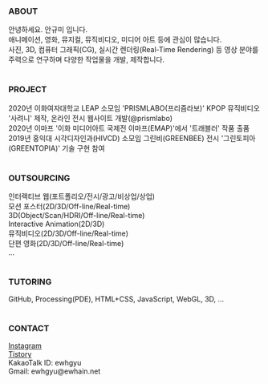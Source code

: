<h3>ABOUT</h3>
안녕하세요. 안규미 입니다. <br>
애니메이션, 영화, 뮤지컬, 뮤직비디오, 미디어 아트 등에 관심이 많습니다. <br>
사진, 3D, 컴퓨터 그래픽(CG), 실시간 렌더링(Real-Time Rendering) 등 영상 분야를 주력으로 연구하며 다양한 작업물을 개발, 제작합니다. <br>
<br>
<h3>PROJECT</h3>
2020년 이화여자대학교 LEAP 소모임 'PRISMLABO(프리즘라보)' KPOP 뮤직비디오 '사려니' 제작, 온라인 전시 웹사이트 개발(@prismlabo)<br>
2020년 이마프 '이화 미디어아트 국제전 이마프(EMAP)'에서 '트래블러' 작품 출품 <br>
2019년 홍익대 시각디자인과(HIVCD) 소모임 그린비(GREENBEE) 전시 '그린토피아(GREENTOPIA)' 기술 구현 참여<br>
<br>
<h3>OUTSOURCING</h3>
인터랙티브 웹(포트폴리오/전시/광고/비상업/상업)<br>
모션 포스터(2D/3D/Off-line/Real-time)<br>
3D(Object/Scan/HDRI/Off-line/Real-time)<br>
Interactive Animation(2D/3D)<br>
뮤직비디오(2D/3D/Off-line/Real-time)<br>
단편 영화(2D/3D/Off-line/Real-time)<br>
...<br>
<br>
<h3>TUTORING</h3>
GitHub, Processing(PDE), HTML+CSS, JavaScript, WebGL, 3D, ...<br>
<br>
<h3>CONTACT</h3>
<a href = "https://www.instagram.com/mgntc_hue/">Instagram</a><br>
<a href = "https://3darvr.tistory.com/">Tistory</a><br>
KakaoTalk ID: ewhgyu<br>
Gmail: ewhgyu@ewhain.net<br>
<br>
